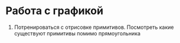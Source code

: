 # Работа с графикой

1. Потренироваться с отрисовке примитивов. Посмотреть какие существуют примитивы помимо прямоугольника
